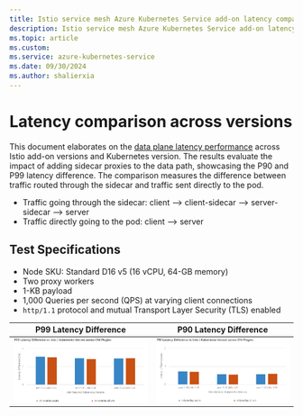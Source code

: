 ```yaml
---
title: Istio service mesh Azure Kubernetes Service add-on latency comparison
description: Istio service mesh Azure Kubernetes Service add-on latency compared across addon versions
ms.topic: article
ms.custom:
ms.service: azure-kubernetes-service
ms.date: 09/30/2024
ms.author: shalierxia
---
```


# Latency comparison across versions
This document elaborates on the [data plane latency performance](./istio-scale.md#data-plane-performance) across Istio add-on versions and Kubernetes version. The results evaluate the impact of adding sidecar proxies to the data path, showcasing the P90 and P99 latency difference. The comparison measures the difference between traffic routed through the sidecar and traffic sent directly to the pod.
- Traffic going through the sidecar: client --> client-sidecar --> server-sidecar --> server
- Traffic directly going to the pod: client --> server

## Test Specifications
- Node SKU: Standard D16 v5 (16 vCPU, 64-GB memory)
- Two proxy workers
- 1-KB payload
- 1,000 Queries per second (QPS) at varying client connections
- `http/1.1` protocol and mutual Transport Layer Security (TLS) enabled

| P99 Latency Difference | P90 Latency Difference |
|:-------------------------:|:-------------------------:|
[ ![Diagram that compares P99 Latency Difference vs Istio \| Kubernetes Version across CNI Plugins.](./media/aks-istio-addon/latency-comparison/p99.png) ](./media/aks-istio-addon/latency-comparison/p99.png#lightbox) |  [ ![Diagram that compares P90 Latency Difference vs Istio \| Kubernetes Version across CNI Plugins.](./media/aks-istio-addon/latency-comparison/p90.png) ](./media/aks-istio-addon/latency-comparison/p90.png#lightbox)
